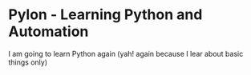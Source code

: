 # Pylon - Learning Python and Automation

I am going to learn Python again (yah! again because I lear about basic things only)
